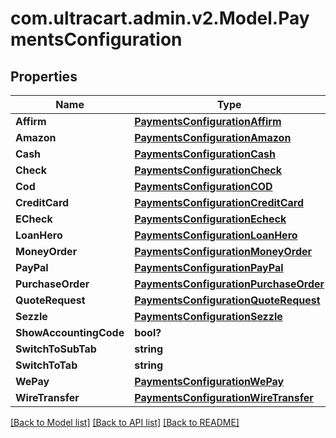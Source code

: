 # com.ultracart.admin.v2.Model.PaymentsConfiguration
## Properties

Name | Type | Description | Notes
------------ | ------------- | ------------- | -------------
**Affirm** | [**PaymentsConfigurationAffirm**](PaymentsConfigurationAffirm.md) |  | [optional] 
**Amazon** | [**PaymentsConfigurationAmazon**](PaymentsConfigurationAmazon.md) |  | [optional] 
**Cash** | [**PaymentsConfigurationCash**](PaymentsConfigurationCash.md) |  | [optional] 
**Check** | [**PaymentsConfigurationCheck**](PaymentsConfigurationCheck.md) |  | [optional] 
**Cod** | [**PaymentsConfigurationCOD**](PaymentsConfigurationCOD.md) |  | [optional] 
**CreditCard** | [**PaymentsConfigurationCreditCard**](PaymentsConfigurationCreditCard.md) |  | [optional] 
**ECheck** | [**PaymentsConfigurationEcheck**](PaymentsConfigurationEcheck.md) |  | [optional] 
**LoanHero** | [**PaymentsConfigurationLoanHero**](PaymentsConfigurationLoanHero.md) |  | [optional] 
**MoneyOrder** | [**PaymentsConfigurationMoneyOrder**](PaymentsConfigurationMoneyOrder.md) |  | [optional] 
**PayPal** | [**PaymentsConfigurationPayPal**](PaymentsConfigurationPayPal.md) |  | [optional] 
**PurchaseOrder** | [**PaymentsConfigurationPurchaseOrder**](PaymentsConfigurationPurchaseOrder.md) |  | [optional] 
**QuoteRequest** | [**PaymentsConfigurationQuoteRequest**](PaymentsConfigurationQuoteRequest.md) |  | [optional] 
**Sezzle** | [**PaymentsConfigurationSezzle**](PaymentsConfigurationSezzle.md) |  | [optional] 
**ShowAccountingCode** | **bool?** |  | [optional] 
**SwitchToSubTab** | **string** |  | [optional] 
**SwitchToTab** | **string** |  | [optional] 
**WePay** | [**PaymentsConfigurationWePay**](PaymentsConfigurationWePay.md) |  | [optional] 
**WireTransfer** | [**PaymentsConfigurationWireTransfer**](PaymentsConfigurationWireTransfer.md) |  | [optional] 


[[Back to Model list]](../README.md#documentation-for-models) [[Back to API list]](../README.md#documentation-for-api-endpoints) [[Back to README]](../README.md)

